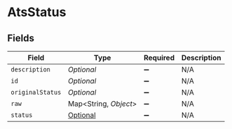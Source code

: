# AtsStatus


## Fields

| Field                                                               | Type                                                                | Required                                                            | Description                                                         |
| ------------------------------------------------------------------- | ------------------------------------------------------------------- | ------------------------------------------------------------------- | ------------------------------------------------------------------- |
| `description`                                                       | *Optional<String>*                                                  | :heavy_minus_sign:                                                  | N/A                                                                 |
| `id`                                                                | *Optional<String>*                                                  | :heavy_minus_sign:                                                  | N/A                                                                 |
| `originalStatus`                                                    | *Optional<String>*                                                  | :heavy_minus_sign:                                                  | N/A                                                                 |
| `raw`                                                               | Map<String, *Object*>                                               | :heavy_minus_sign:                                                  | N/A                                                                 |
| `status`                                                            | [Optional<AtsStatusStatus>](../../models/shared/AtsStatusStatus.md) | :heavy_minus_sign:                                                  | N/A                                                                 |